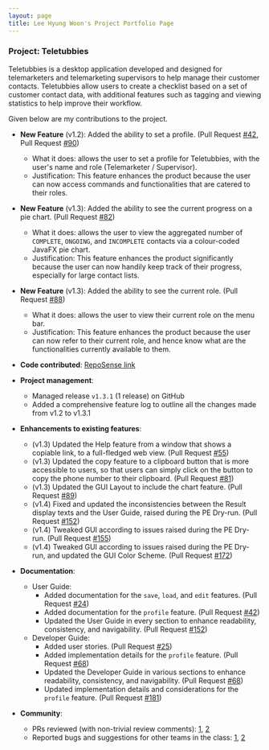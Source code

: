 ```yaml
---
layout: page
title: Lee Hyung Woon's Project Portfolio Page
---
```


### Project: Teletubbies

Teletubbies is a desktop application developed and designed for telemarketers and telemarketing supervisors to help manage their customer contacts. Teletubbies allow users to create a checklist based on a set of customer contact data, with additional features such as tagging and viewing statistics to help improve their workflow.

Given below are my contributions to the project.

* **New Feature** (v1.2): Added the ability to set a profile. (Pull Request [\#42](https://github.com/AY2122S1-CS2103T-W15-4/tp/pull/42), Pull Request [\#90](https://github.com/AY2122S1-CS2103T-W15-4/tp/pull/90))
  * What it does: allows the user to set a profile for Teletubbies, with the user's name and role (Telemarketer / Supervisor).
  * Justification: This feature enhances the product because the user can now access commands and functionalities that are catered to their roles.

* **New Feature** (v1.3): Added the ability to see the current progress on a pie chart. (Pull Request [\#82](https://github.com/AY2122S1-CS2103T-W15-4/tp/pull/82))
  * What it does: allows the user to view the aggregated number of `COMPLETE`, `ONGOING`, and `INCOMPLETE` contacts via a colour-coded JavaFX pie chart.
  * Justification: This feature enhances the product significantly because the user can now handily keep track of their progress, especially for large contact lists.

* **New Feature** (v1.3): Added the ability to see the current role. (Pull Request [\#88](https://github.com/AY2122S1-CS2103T-W15-4/tp/pull/88))
  * What it does: allows the user to view their current role on the menu bar.
  * Justification: This feature enhances the product because the user can now refer to their current role, and hence know what are the functionalities currently available to them.

* **Code contributed**: [RepoSense link](https://nus-cs2103-ay2122s1.github.io/tp-dashboard/?search=lhw-1&sort=groupTitle&sortWithin=title&timeframe=commit&mergegroup=&groupSelect=groupByRepos&breakdown=true&checkedFileTypes=docs~functional-code~test-code~other&since=2021-09-17&tabOpen=true&tabType=authorship&tabAuthor=lhw-1&tabRepo=AY2122S1-CS2103T-W15-4%2Ftp%5Bmaster%5D&authorshipIsMergeGroup=false&authorshipFileTypes=docs~functional-code~test-code~other&authorshipIsBinaryFileTypeChecked=false)

* **Project management**:
  * Managed release `v1.3.1` (1 release) on GitHub
  * Added a comprehensive feature log to outline all the changes made from v1.2 to v1.3.1

* **Enhancements to existing features**:
  * (v1.3) Updated the Help feature from a window that shows a copiable link, to a full-fledged web view. (Pull Request [\#55](https://github.com/AY2122S1-CS2103T-W15-4/tp/pull/55))
  * (v1.3) Updated the copy feature to a clipboard button that is more accessible to users, so that users can simply click on the button to copy the phone number to their clipboard. (Pull Request [\#81](https://github.com/AY2122S1-CS2103T-W15-4/tp/pull/81))
  * (v1.3) Updated the GUI Layout to include the chart feature. (Pull Request [\#89](https://github.com/AY2122S1-CS2103T-W15-4/tp/pull/89))
  * (v1.4) Fixed and updated the inconsistencies between the Result display texts and the User Guide, raised during the PE Dry-run. (Pull Request [\#152](https://github.com/AY2122S1-CS2103T-W15-4/tp/pull/152))
  * (v1.4) Tweaked GUI according to issues raised during the PE Dry-run. (Pull Request [\#155](https://github.com/AY2122S1-CS2103T-W15-4/tp/pull/155))
  * (v1.4) Tweaked GUI according to issues raised during the PE Dry-run, and updated the GUI Color Scheme. (Pull Request [\#172](https://github.com/AY2122S1-CS2103T-W15-4/tp/pull/172))

* **Documentation**:
  * User Guide:
    * Added documentation for the `save`, `load`, and `edit` features. (Pull Request [\#24](https://github.com/AY2122S1-CS2103T-W15-4/tp/pull/24))
    * Added documentation for the `profile` feature. (Pull Request [\#42](https://github.com/AY2122S1-CS2103T-W15-4/tp/pull/42))
    * Updated the User Guide in every section to enhance readability, consistency, and navigability. (Pull Request [\#152](https://github.com/AY2122S1-CS2103T-W15-4/tp/pull/152))
  * Developer Guide:
    * Added user stories. (Pull Request [\#25](https://github.com/AY2122S1-CS2103T-W15-4/tp/pull/25))
    * Added implementation details for the `profile` feature. (Pull Request [\#68](https://github.com/AY2122S1-CS2103T-W15-4/tp/pull/68))
    * Updated the Developer Guide in various sections to enhance readability, consistency, and navigability. (Pull Request [\#68](https://github.com/AY2122S1-CS2103T-W15-4/tp/pull/68))
    * Updated implementation details and considerations for the `profile` feature. (Pull Request [\#181](https://github.com/AY2122S1-CS2103T-W15-4/tp/pull/181))

* **Community**:
  * PRs reviewed (with non-trivial review comments): [1](https://github.com/AY2122S1-CS2103T-W15-4/tp/pull/47), [2](https://github.com/AY2122S1-CS2103T-W15-4/tp/pull/69)
  * Reported bugs and suggestions for other teams in the class: [1](https://github.com/lhw-1/ped/issues/5), [2](https://github.com/lhw-1/ped/issues/2)
